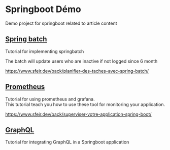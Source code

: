 # Springboot Démo

Demo project for springboot related to article content

## [Spring batch](spring-batch-tutorial)
Tutorial for implementing springbatch

The batch will update users who are inactive if not logged since 6 month

https://www.sfeir.dev/back/planifier-des-taches-avec-spring-batch/

## [Prometheus](prometheus-tutorial)
Tutorial for using prometheus and grafana.<br>
This tutorial teach you how to use these tool for monitoring your application.

https://www.sfeir.dev/back/superviser-votre-application-spring-boot/

## [GraphQL](graphql-demo)
Tutorial for integrating GraphQL in a Springboot application